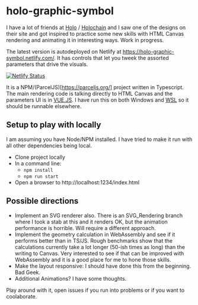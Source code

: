 # holo-graphic-symbol

I have a lot of friends at [Holo](https://holo.host/) / [Holochain](https://holochain.org/) and I saw one of the designs on their site and got inspired to practice some new skills with HTML Canvas rendering and animating it in interesting ways. Work in progress. 

The latest version is autodeployed on Netlify at https://holo-graphic-symbol.netlify.com/. It has controls that let you tweek the assorted parameters that drive the visuals.

[![Netlify Status](https://api.netlify.com/api/v1/badges/7366ae2c-0053-46a3-8d7e-92a901716f39/deploy-status)](https://app.netlify.com/sites/holo-graphic-symbol/deploys)

It is a NPM/(ParcelJS)[https://parceljs.org/] project written in Typescript. The main rendering code is talking directly to HTML Canvas and the parameters UI is in [VUE.JS](https://vuejs.org/). I have run this on both Windows and [WSL](https://en.wikipedia.org/wiki/Windows_Subsystem_for_Linux "Windows Subsystem for Linux") so it should be runnable elsewhere.

## Setup to play with locally
I am assuming you have Node/NPM installed. I have tried to make it run with all other dependencies being local.

- Clone project locally
- In a command line:
    - `npm install`
    - `npm run start`
- Open a browser to http://localhost:1234/index.html

## Possible directions
- Implement an SVG renderer also. There is an SVG_Rendering branch where I took a stab at this and it renders OK, but the animation performance is horrible. Will require a different approach.
- Implement the geometry calculation in WebAssembly and see if it performs better than in TS/JS. Rough benchmarks show that the calculations currently take a lot longer (50-ish times as long) than the writing to Canvas. Very interested to see if that can be improved with WebAssembly and it is a good place for me to hone those skills.
- Make the layout responsive: I should have done this from the beginning. Bad Geek.
- Additional Animations? I have some thoughts.

Play around with it, open issues if you run into problems or if you want to coolaborate. 